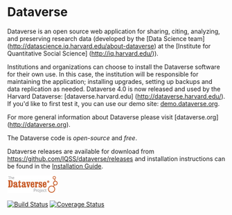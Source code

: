 Dataverse 
==========

Dataverse is an open source web application for sharing, citing, analyzing, and preserving research data (developed by the [Data Science team] (http://datascience.iq.harvard.edu/about-dataverse) at the [Institute for Quantitative Social Science] (http://iq.harvard.edu/)).

Institutions and organizations can choose to install the Dataverse software for their own use. 
In this case, the institution will be responsible for maintaining the application; installing upgrades, 
setting up backups and data replication as needed. Dataverse 4.0 is now released and used by the Harvard Dataverse: [dataverse.harvard.edu] (http://dataverse.harvard.edu/). If you'd like to first test it, you can use our demo site: [demo.dataverse.org](http://demo.dataverse.org).

For more general information about Dataverse please visit
[dataverse.org] (http://dataverse.org). 

The Dataverse code is *open-source* and *free*. 

Dataverse releases are available for download from https://github.com/IQSS/dataverse/releases and installation instructions can be found in the [Installation Guide](http://guides.dataverse.org/en/latest/installation/).

[![Dataverse Project logo](src/main/webapp/resources/images/dataverseproject_logo.jpg?raw=true "Dataverse Project")](http://dataverse.org)

[![Build Status](https://travis-ci.org/IQSS/dataverse.svg?branch=master)](https://travis-ci.org/IQSS/dataverse) [![Coverage Status](https://coveralls.io/repos/IQSS/dataverse/badge.svg?branch=master&service=github)](https://coveralls.io/github/IQSS/dataverse?branch=master)
